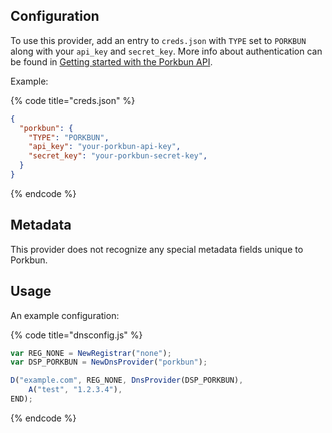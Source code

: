 ## Configuration

To use this provider, add an entry to `creds.json` with `TYPE` set to `PORKBUN`
along with your `api_key` and `secret_key`. More info about authentication can be found in [Getting started with the Porkbun API](https://kb.porkbun.com/article/190-getting-started-with-the-porkbun-api).

Example:

{% code title="creds.json" %}
```json
{
  "porkbun": {
    "TYPE": "PORKBUN",
    "api_key": "your-porkbun-api-key",
    "secret_key": "your-porkbun-secret-key",
  }
}
```
{% endcode %}

## Metadata

This provider does not recognize any special metadata fields unique to Porkbun.

## Usage

An example configuration:

{% code title="dnsconfig.js" %}
```javascript
var REG_NONE = NewRegistrar("none");
var DSP_PORKBUN = NewDnsProvider("porkbun");

D("example.com", REG_NONE, DnsProvider(DSP_PORKBUN),
    A("test", "1.2.3.4"),
END);
```
{% endcode %}

